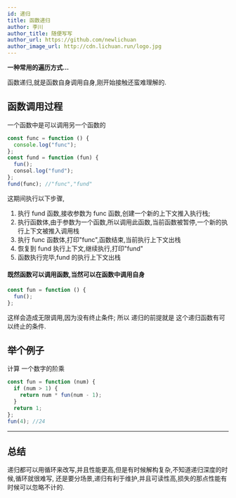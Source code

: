 ```yaml
---
id: 递归
title: 函数递归
author: 李川
author_title: 随便写写
author_url: https://github.com/newlichuan
author_image_url: http://cdn.lichuan.run/logo.jpg
---
```


**一种常用的遍历方式...**

<!--truncate-->

函数递归,就是函数自身调用自身,刚开始接触还蛮难理解的.

## 函数调用过程

一个函数中是可以调用另一个函数的

```js
const func = function () {
  console.log("func");
};
const fund = function (fun) {
  fun();
  consol.log("fund");
};
fund(func); //"func","fund"
```

这期间执行以下步骤,

1. 执行 fund 函数,接收参数为 func 函数,创建一个新的上下文推入执行栈;
2. 执行函数体,由于参数为一个函数,所以调用此函数,当前函数被暂停,一个新的执行上下文被推入调用栈
3. 执行 func 函数体,打印"func",函数结束,当前执行上下文出栈
4. 恢复到 fund 执行上下文,继续执行,打印"fund"
5. 函数执行完毕,fund 的执行上下文出栈

#### 既然函数可以调用函数,当然可以在函数中调用自身

```js
const fun = function () {
  fun();
};
```

这样会造成无限调用,因为没有终止条件;
所以 递归的前提就是 这个递归函数有可以终止的条件.

## 举个例子

计算 一个数字的阶乘

```js
const fun = function (num) {
  if (num > 1) {
    return num * fun(num - 1);
  }
  return 1;
};
fun(4); //24
```

---

## 总结

递归都可以用循环来改写,并且性能更高,但是有时候解构复杂,不知道递归深度的时候,循环就很难写,
还是要分场景,递归有利于维护,并且可读性高,损失的那点性能有时候可以忽略不计的.
